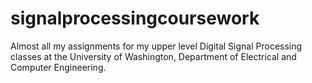 # signalprocessingcoursework
Almost all my assignments for my upper level Digital Signal Processing classes at the University of Washington, Department of Electrical and Computer Engineering.
